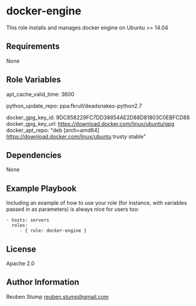 docker-engine
=========

This role installs and manages docker engine on Ubuntu >= 14.04

Requirements
------------

None

Role Variables
--------------

apt_cache_valid_time: 3600

python_update_repo: ppa:fkrull/deadsnakes-python2.7

docker_gpg_key_id: 9DC858229FC7DD38854AE2D88D81803C0EBFCD88
docker_gpg_key_url: https://download.docker.com/linux/ubuntu/gpg
docker_apt_repo: "deb [arch=amd64] https://download.docker.com/linux/ubuntu trusty stable"

Dependencies
------------

None

Example Playbook
----------------

Including an example of how to use your role (for instance, with variables passed in as parameters) is always nice for users too:

    - hosts: servers
      roles:
         - { role: docker-engine }

License
-------

Apache 2.0

Author Information
------------------

Reuben Stump 
<reuben.stump@gmail.com>
